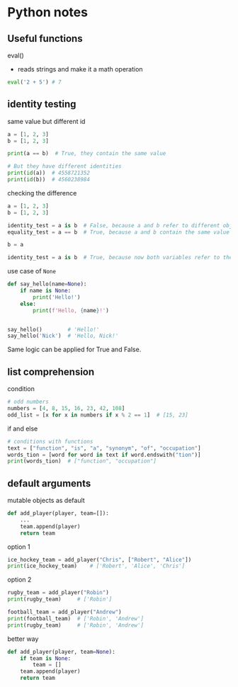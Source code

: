 # Python notes

## Useful functions

eval()
- reads strings and make it a math operation
```python
eval('2 + 5') # 7
```

## identity testing

same value but different id
```python
a = [1, 2, 3]
b = [1, 2, 3]

print(a == b)  # True, they contain the same value

# But they have different identities
print(id(a))  # 4558721352
print(id(b))  # 4560238984
```

checking the difference
```python
a = [1, 2, 3]
b = [1, 2, 3]

identity_test = a is b  # False, because a and b refer to different objects in memory
equality_test = a == b  # True, because a and b contain the same value

b = a

identity_test = a is b  # True, because now both variables refer to the same object
```

use case of `None`
```python
def say_hello(name=None):
    if name is None:
        print('Hello!')
    else:
        print(f'Hello, {name}!')


say_hello()        # 'Hello!'
say_hello('Nick')  # 'Hello, Nick!'
```
Same logic can be applied for True and False.

## list comprehension

condition
```python
# odd numbers
numbers = [4, 8, 15, 16, 23, 42, 108]
odd_list = [x for x in numbers if x % 2 == 1]  # [15, 23]
```

if and else
```python
# conditions with functions
text = ["function", "is", "a", "synonym", "of", "occupation"]
words_tion = [word for word in text if word.endswith("tion")]  
print(words_tion)  # ["function", "occupation"]
```

## default arguments

mutable objects as default
```python
def add_player(player, team=[]):
    ...
    team.append(player)
    return team
```

option 1
```python
ice_hockey_team = add_player("Chris", ["Robert", "Alice"])
print(ice_hockey_team)    # ['Robert', 'Alice', 'Chris']
```

option 2
```python
rugby_team = add_player("Robin")
print(rugby_team)     # ['Robin']

football_team = add_player("Andrew")
print(football_team)  # ['Robin', 'Andrew']
print(rugby_team)     # ['Robin', 'Andrew']
```

better way
```python
def add_player(player, team=None):
    if team is None:
        team = []
    team.append(player)
    return team
```



